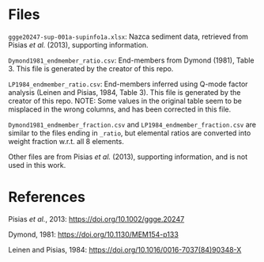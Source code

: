 # Files

``ggge20247-sup-001a-supinfo1a.xlsx``: Nazca sediment data, retrieved from Pisias _et al._ (2013), supporting information.

``Dymond1981_endmember_ratio.csv``: End-members from Dymond (1981), Table 3. This file is generated by the creator of this repo.

``LP1984_endmember_ratio.csv``: End-members inferred using Q-mode factor analysis (Leinen and Pisias, 1984, Table 3). This file is generated by the creator of this repo. NOTE: Some values in the original table seem to be misplaced in the wrong columns, and has been corrected in this file.

``Dymond1981_endmember_fraction.csv`` and ``LP1984_endmember_fraction.csv`` are similar to the files ending in ``_ratio``, but elemental ratios are converted into weight fraction w.r.t. all 8 elements.

Other files are from Pisias _et al._ (2013), supporting information, and is not used in this work.

# References

Pisias _et al._, 2013: https://doi.org/10.1002/ggge.20247

Dymond, 1981: https://doi.org/10.1130/MEM154-p133

Leinen and Pisias, 1984: https://doi.org/10.1016/0016-7037(84)90348-X